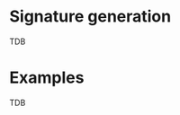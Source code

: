 <span id="Signature_generation" class="on_page_navigation"></span>
# Signature generation
TDB

<span id="Examples" class="on_page_navigation"></span>
# Examples
TDB